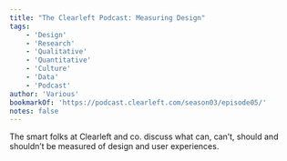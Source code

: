 ```yaml
---
title: "The Clearleft Podcast: Measuring Design"
tags:
    - 'Design'
    - 'Research'
    - 'Qualitative'
    - 'Quantitative'
    - 'Culture'
    - 'Data'
    - 'Podcast'
author: 'Various'
bookmarkOf: 'https://podcast.clearleft.com/season03/episode05/'
notes: false
---
```


The smart folks at Clearleft and co. discuss what can, can’t, should and shouldn’t be measured of design and user experiences.